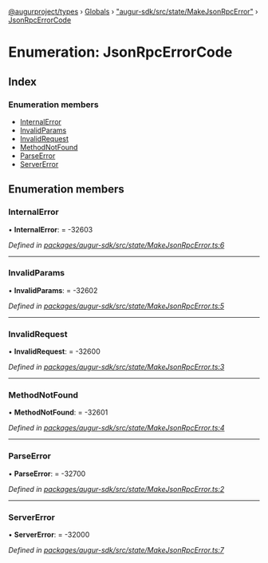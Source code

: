 [@augurproject/types](../README.md) › [Globals](../globals.md) › ["augur-sdk/src/state/MakeJsonRpcError"](../modules/_augur_sdk_src_state_makejsonrpcerror_.md) › [JsonRpcErrorCode](_augur_sdk_src_state_makejsonrpcerror_.jsonrpcerrorcode.md)

# Enumeration: JsonRpcErrorCode

## Index

### Enumeration members

* [InternalError](_augur_sdk_src_state_makejsonrpcerror_.jsonrpcerrorcode.md#internalerror)
* [InvalidParams](_augur_sdk_src_state_makejsonrpcerror_.jsonrpcerrorcode.md#invalidparams)
* [InvalidRequest](_augur_sdk_src_state_makejsonrpcerror_.jsonrpcerrorcode.md#invalidrequest)
* [MethodNotFound](_augur_sdk_src_state_makejsonrpcerror_.jsonrpcerrorcode.md#methodnotfound)
* [ParseError](_augur_sdk_src_state_makejsonrpcerror_.jsonrpcerrorcode.md#parseerror)
* [ServerError](_augur_sdk_src_state_makejsonrpcerror_.jsonrpcerrorcode.md#servererror)

## Enumeration members

###  InternalError

• **InternalError**: = -32603

*Defined in [packages/augur-sdk/src/state/MakeJsonRpcError.ts:6](https://github.com/AugurProject/augur/blob/69c4be52bf/packages/augur-sdk/src/state/MakeJsonRpcError.ts#L6)*

___

###  InvalidParams

• **InvalidParams**: = -32602

*Defined in [packages/augur-sdk/src/state/MakeJsonRpcError.ts:5](https://github.com/AugurProject/augur/blob/69c4be52bf/packages/augur-sdk/src/state/MakeJsonRpcError.ts#L5)*

___

###  InvalidRequest

• **InvalidRequest**: = -32600

*Defined in [packages/augur-sdk/src/state/MakeJsonRpcError.ts:3](https://github.com/AugurProject/augur/blob/69c4be52bf/packages/augur-sdk/src/state/MakeJsonRpcError.ts#L3)*

___

###  MethodNotFound

• **MethodNotFound**: = -32601

*Defined in [packages/augur-sdk/src/state/MakeJsonRpcError.ts:4](https://github.com/AugurProject/augur/blob/69c4be52bf/packages/augur-sdk/src/state/MakeJsonRpcError.ts#L4)*

___

###  ParseError

• **ParseError**: = -32700

*Defined in [packages/augur-sdk/src/state/MakeJsonRpcError.ts:2](https://github.com/AugurProject/augur/blob/69c4be52bf/packages/augur-sdk/src/state/MakeJsonRpcError.ts#L2)*

___

###  ServerError

• **ServerError**: = -32000

*Defined in [packages/augur-sdk/src/state/MakeJsonRpcError.ts:7](https://github.com/AugurProject/augur/blob/69c4be52bf/packages/augur-sdk/src/state/MakeJsonRpcError.ts#L7)*
